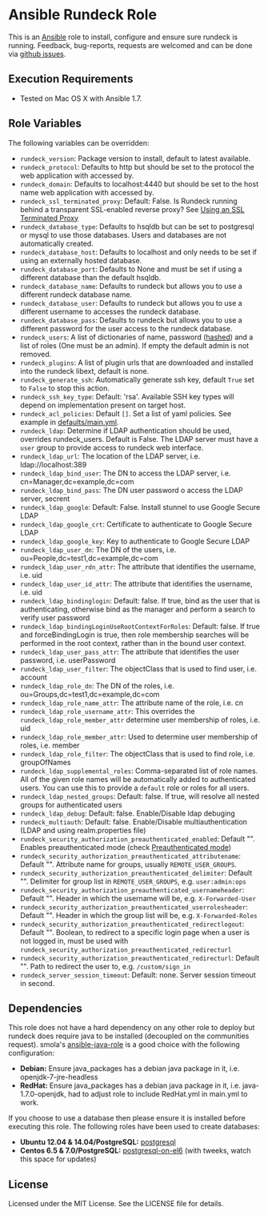 # Ansible Rundeck Role

This is an [Ansible](http://www.ansible.com/) role to install, configure and ensure sure rundeck is running.
Feedback, bug-reports, requests are welcomed and can be done via [github issues](https://github.com/New-Edge-Engineering/ansible-rundeck/issues).

## Execution Requirements
- Tested on Mac OS X with Ansible 1.7.

## Role Variables

The following variables can be overridden:

 * `rundeck_version`: Package version to install, default to latest available.
 * `rundeck_protocol`: Defaults to http but should be set to the protocol the web application with accessed by.
 * `rundeck_domain`: Defaults to localhost:4440 but should be set to the host name web application with accessed by.
 * `rundeck_ssl_terminated_proxy`: Default: False. Is Rundeck running behind a transparent SSL-enabled reverse proxy? See [Using an SSL Terminated Proxy](http://rundeck.org/docs/administration/configuring-ssl.html#using-an-ssl-terminated-proxy)
 * `rundeck_database_type`: Defaults to hsqldb but can be set to postgresql or mysql to use those databases. Users and databases are not automatically created.
 * `rundeck_database_host`: Defaults to localhost and only needs to be set if using an externally hosted database.
 * `rundeck_database_port`: Defaults to None and must be set if using a different database than the default hsqldb.
 * `rundeck_database_name`: Defaults to rundeck but allows you to use a different rundeck database name.
 * `rundeck_database_user`: Defaults to rundeck but allows you to use a different username to accesses the rundeck database.
 * `rundeck_database_pass`: Defaults to rundeck but allows you to use a different password for the user access to the rundeck database.
 * `rundeck_users`: A list of dictionaries of name, password ([hashed](http://rundeck.org/docs/administration/authenticating-users.html#propertyfileloginmodule)) and a list of roles (One must be an admin). If empty the default admin is not removed.
 * `rundeck_plugins`: A list of plugin urls that are downloaded and installed into the rundeck libext, default is none.
 * `rundeck_generate_ssh`: Automatically generate ssh key, default `True` set to `False` to stop this action.
 * `rundeck_ssh_key_type`: Default: 'rsa'. Available SSH key types will depend on implementation present on target host.
 * `rundeck_acl_policies`: Default `[]`. Set a list of yaml policies. See example in [defaults/main.yml](defaults/main.yml).
 * `rundeck_ldap`: Determine if LDAP authentication should be used, overrides rundeck_users. Default is False. The LDAP server must have a `user` group to provide access to rundeck web interface.
 * `rundeck_ldap_url`: The location of the LDAP server, i.e. ldap://localhost:389
 * `rundeck_ldap_bind_user`: The DN to access the LDAP server, i.e. cn=Manager,dc=example,dc=com
 * `rundeck_ldap_bind_pass`: The DN user password o access the LDAP server, secrent
 * `rundeck_ldap_google`: Default: False. Install stunnel to use Google Secure LDAP
 * `rundeck_ldap_google_crt`: Certificate to authenticate to  Google Secure LDAP
 * `rundeck_ldap_google_key`: Key to authenticate to  Google Secure LDAP
 * `rundeck_ldap_user_dn`: The DN of the users, i.e. ou=People,dc=test1,dc=example,dc=com
 * `rundeck_ldap_user_rdn_attr`: The attribute that identifies the username, i.e. uid
 * `rundeck_ldap_user_id_attr`: The attribute that identifies the username, i.e. uid
 * `rundeck_ldap_bindinglogin`: Default: false. If true, bind as the user that is authenticating, otherwise bind as the manager and perform a search to verify user password
 * `rundeck_ldap_bindingLoginUseRootContextForRoles`: Default: false. If true and forceBindingLogin is true, then role membership searches will be performed in the root context, rather than in the bound user context.
 * `rundeck_ldap_user_pass_attr`: The attribute that identifies the user password, i.e. userPassword
 * `rundeck_ldap_user_filter`: The objectClass that is used to find user, i.e. account
 * `rundeck_ldap_role_dn`: The DN of the roles, i.e. ou=Groups,dc=test1,dc=example,dc=com
 * `rundeck_ldap_role_name_attr`: The attribute name of the role, i.e. cn
 * `rundeck_ldap_role_username_attr`: This overrides the `rundeck_ldap_role_member_attr` determine user membership of roles, i.e. uid
 * `rundeck_ldap_role_member_attr`: Used to determine user membership of roles, i.e. member
 * `rundeck_ldap_role_filter`: The objectClass that is used to find role, i.e. groupOfNames
 * `rundeck_ldap_supplemental_roles`: Comma-separated list of role names. All of the given role names will be automatically added to authenticated users. You can use this to provide a `default` role or roles for all users.
 * `rundeck_ldap_nested_groups`: Default: false. If true, will resolve all nested groups for authenticated users
 * `rundeck_ldap_debug`: Default: false. Enable/Disable ldap debuging
 * `rundeck_multiauth`: Default: false. Enable/Disable multiauthentication (LDAP and using realm.properties file)
 * `rundeck_security_authorization_preauthenticated_enabled`: Default "". Enables preauthenticated mode (check [Preauthenticated mode](https://rundeck.org/docs/administration/security/authenticating-users.html#preauthenticated-mode))
 * `rundeck_security_authorization_preauthenticated_attributename`: Default "". Attribute name for groups, usually `REMOTE_USER_GROUPS`.
 * `rundeck_security_authorization_preauthenticated_delimiter`: Default "". Delimiter for group list in `REMOTE_USER_GROUPS`, e.g. `user:admin:ops`
 * `rundeck_security_authorization_preauthenticated_usernameheader`: Default "". Header in which the username will be, e.g. `X-Forwarded-User`
 * `rundeck_security_authorization_preauthenticated_userrolesheader`: Default "". Header in which the group list will be, e.g. `X-Forwarded-Roles`
 * `rundeck_security_authorization_preauthenticated_redirectlogout`: Default "". Boolean, to redirect to a specific login page when a user is not logged in, must be used with `rundeck_security_authorization_preauthenticated_redirecturl`
 * `rundeck_security_authorization_preauthenticated_redirecturl`: Default "". Path to redirect the user to, e.g. `/custom/sign_in`
 * `rundeck_server_session_timeout`: Default: none. Server session timeout in second.

## Dependencies
This role does not have a hard dependency on any other role to deploy but rundeck does require java to be installed (decoupled on the communities request). smola's [ansible-java-role](https://github.com/smola/ansible-java-role) is a good choice with the
following configuration:

 * **Debian:** Ensure java_packages has a debian java package in it, i.e. openjdk-7-jre-headless
 * **RedHat:** Ensure java_packages has a debian java package in it, i.e. java-1.7.0-openjdk, had to adjust role to include RedHat.yml in main.yml to work.

If you choose to use a database then please ensure it is installed before executing this role. The following roles have been used to create databases:

 * **Ubuntu 12.04 & 14.04/PostgreSQL:** [postgresql](https://galaxy.ansible.com/list#/roles/512)
 * **Centos 6.5 & 7.0/PostgreSQL:** [postgresql-on-el6](https://galaxy.ansible.com/list#/roles/766) (with tweeks, watch this space for updates)

## License

Licensed under the MIT License. See the LICENSE file for details.
